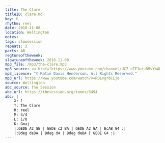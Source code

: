 ```yaml
---
title: The Clare
titleID: clare.md
key: G
rhythm: reel
date: 2018-11-08
location: Wellington
notes:
tags: slowsession
repeats: 3 
parts: AB 
regtuneoftheweek:
slowtuneoftheweek: 2018-11-08
mp3_file: /mp3/the-clare.mp3
mp3_source: <a href="https://www.youtube.com/channel/UCZ_eIEJuiuBMvYb4kOtx3hA">Katie Davis Henderson</a>
mp3_licence: "© Katie Davis Henderson. All Rights Reserved."
mp3_url: https://www.youtube.com/watch?v=R0LvgrbCLjo
source: Wellington
abc_source: The Session
abc_url: https://thesession.org/tunes/8494
abc: |
    X: 1
    T: The Clare
    R: reel
    M: 4/4
    L: 1/8
    K: Gmaj
    |:GEDE A2 GE | GEDE c2 BA | GEDE A2 GA | BcAB G4 :|
    |:Bdeg deBA | Bdeg d4 | Bdeg deBA | GEDE G4 :|
---
```

